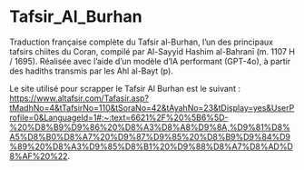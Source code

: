 # Tafsir_Al_Burhan
Traduction française complète du Tafsir al-Burhan, l’un des principaux tafsirs chiites du Coran, compilé par Al-Sayyid Hashim al-Bahranī (m. 1107 H / 1695). Réalisée avec l’aide d’un modèle d’IA performant (GPT-4o), à partir des hadiths transmis par les Ahl al-Bayt (p).

Le site utilisé pour scrapper le Tafsir Al Burhan est le suivant : https://www.altafsir.com/Tafasir.asp?tMadhNo=4&tTafsirNo=110&tSoraNo=42&tAyahNo=23&tDisplay=yes&UserProfile=0&LanguageId=1#:~:text=6621%2F%20%5B6%5D-%20%D8%B9%D9%86%20%D8%A3%D8%A8%D9%8A,%D9%81%D8%A5%D8%B0%D8%A7%20%D9%87%D9%85%20%D8%B9%D9%84%D9%89%20%D8%A3%D9%85%D8%B1%20%D9%88%D8%A7%D8%AD%D8%AF%20%22.
